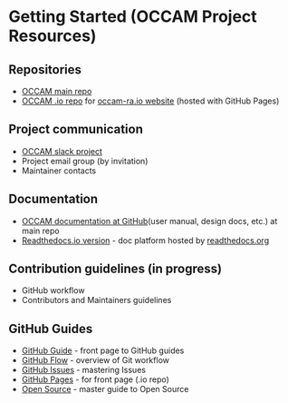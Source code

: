 # Getting Started (OCCAM Project Resources)


## Repositories
* [OCCAM main repo](http://www.github.com/occam-ra/occam)
* [OCCAM .io repo](http://www.github.com/occam-ra/occam-ra.github.io) for [occam-ra.io website](http://www.occam-ra.io) (hosted with GitHub Pages)

## Project communication
* [OCCAM slack project](http://occam-dev.slack.com)
* Project email group (by invitation)
* Maintainer contacts

## Documentation
* [OCCAM documentation at GitHub](https://github.com/gdcutting/occam/tree/master/doc)(user manual, design docs, etc.) at main repo
* [Readthedocs.io version](https://occam.readthedocs.io) - doc platform hosted by [readthedocs.org](https://www.readthedocs.org)

## Contribution guidelines (in progress)
* GitHub workflow
* Contributors and Maintainers guidelines

## GitHub Guides
* [GitHub Guide](https://guides.github.com/) - front page to GitHub guides
* [GitHub Flow](https://guides.github.com/introduction/flow/) - overview of Git workflow
* [GitHub Issues](https://guides.github.com/features/issues/) - mastering Issues
* [GitHub Pages](https://guides.github.com/features/issues/) - for front page (.io repo)
* [Open Source](https://opensource.guide/) - master guide to Open Source
